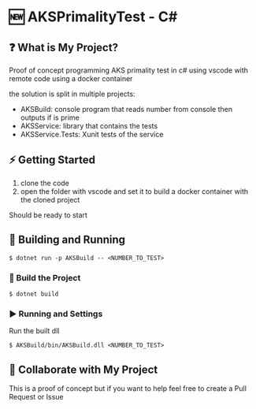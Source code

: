 # 🆕 AKSPrimalityTest - C#

## ❓ What is My Project?

Proof of concept programming AKS primality test in c# using vscode with remote code using a docker container

the solution is split in multiple projects:

  - AKSBuild: console program that reads number from console then outputs if is prime
  - AKSService: library that contains the tests
  - AKSService.Tests: Xunit tests of the service


## ⚡ Getting Started

1. clone the code
2. open the folder with vscode and set it to build a docker container with the cloned project

Should be ready to start

## 🔧 Building and Running

```
$ dotnet run -p AKSBuild -- <NUMBER_TO_TEST>
```

### 🔨 Build the Project

```
$ dotnet build
```
### ▶ Running and Settings
Run the built dll
```
$ AKSBuild/bin/AKSBuild.dll <NUMBER_TO_TEST>
```

## 🤝 Collaborate with My Project

This is a proof of concept but if you want to help feel free to create a Pull Request or Issue
